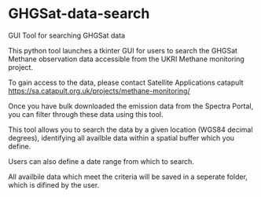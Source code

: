 # GHGSat-data-search
 GUI Tool for searching GHGSat data

 This python tool launches a tkinter GUI for users to search the GHGSat Methane observation data accessible from the UKRI Methane monitoring project. 
 
 To gain access to the data, please contact Satellite Applications catapult https://sa.catapult.org.uk/projects/methane-monitoring/

 Once you have bulk downloaded the emission data from the Spectra Portal, you can filter through these data using this tool. 

 This tool allows you to search the data by a given location (WGS84 decimal degrees), identifying all availble data within a spatial buffer which you define. 

 Users can also define a date range from which to search. 

 All availbile data which meet the criteria will be saved in a seperate folder, which is difined by the user. 
